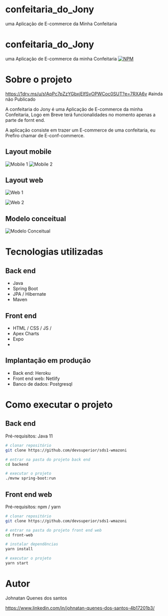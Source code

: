 # confeitaria_do_Jony
uma Aplicação de E-commerce da Minha Confeitaria

# confeitaria_do_Jony
uma Aplicação de E-commerce da minha  Confeitaria
[![NPM](https://img.shields.io/npm/l/react)](https://github.com/Johnatan-boot/confeitaria_do_Jony/blob/master/LICENSE) 

# Sobre o projeto
https://1drv.ms/u/s!ApPc7pZzYGbxjEIfSvOPWCoc0SUT?e=7RXA6v
#ainda não Publicado

A confeitaria do Jony é uma Aplicação de E-commerce da minha  Confeitaria, Logo em Breve terá funcionalidades no momento apenas a parte de fornt end.


A aplicação consiste em trazer um E-commerce de uma confeitaria, eu Prefiro chamar de E-conf-commerce.

## Layout mobile
![Mobile 1](https:#) ![Mobile 2](https:#)
## Layout web
![Web 1](https:#)

![Web 2](https:#)

## Modelo conceitual
![Modelo Conceitual](https:#)

# Tecnologias utilizadas
## Back end
- Java
- Spring Boot
- JPA / Hibernate
- Maven
## Front end
- HTML / CSS / JS /
- Apex Charts
- Expo
- 
## Implantação em produção
- Back end: Heroku
- Front end web: Netlify
- Banco de dados: Postgresql

# Como executar o projeto

## Back end
Pré-requisitos: Java 11

```bash
# clonar repositório
git clone https://github.com/devsuperior/sds1-wmazoni

# entrar na pasta do projeto back end
cd backend

# executar o projeto
./mvnw spring-boot:run
```

## Front end web
Pré-requisitos: npm / yarn

```bash
# clonar repositório
git clone https://github.com/devsuperior/sds1-wmazoni

# entrar na pasta do projeto front end web
cd front-web

# instalar dependências
yarn install

# executar o projeto
yarn start
```

# Autor

Johnatan Quenes dos santos

https://www.linkedin.com/in/johnatan-quenes-dos-santos-4b17201b3/
